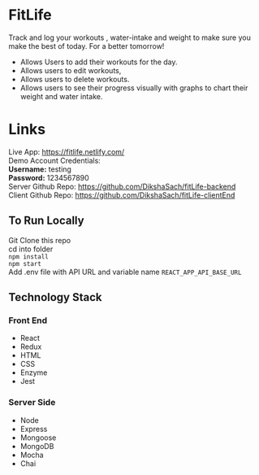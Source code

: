 # FitLife
Track and log your workouts , water-intake and weight to make sure you make the best of today. For a better tomorrow!
* Allows Users to add their workouts for the day.
* Allows users to edit workouts,
* Allows users to delete workouts.
* Allows users to see their progress visually with graphs to chart their weight and water intake.
# Links
Live App: https://fitlife.netlify.com/     
Demo Account Credentials:      
**Username:** testing  
**Password:** 1234567890     
Server Github Repo: https://github.com/DikshaSach/fitLife-backend     
Client Github Repo: https://github.com/DikshaSach/fitLife-clientEnd   
## To Run Locally
 Git Clone this repo  
 cd into folder  
`npm install`  
`npm start`    
Add .env file with API URL and variable name `REACT_APP_API_BASE_URL`
## Technology Stack
### Front End
* React
* Redux
* HTML
* CSS
* Enzyme
* Jest
### Server Side
* Node
* Express
* Mongoose
* MongoDB
* Mocha
* Chai


